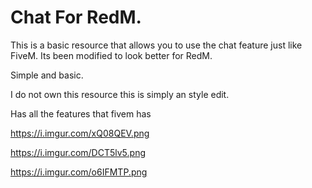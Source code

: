 # Chat For RedM.

This is a basic resource that allows you to use the chat feature just like FiveM. Its been modified to look better for RedM.

Simple and basic.

I do not own this resource this is simply an style edit.

Has all the features that fivem has

https://i.imgur.com/xQ08QEV.png

https://i.imgur.com/DCT5lv5.png

https://i.imgur.com/o6IFMTP.png
